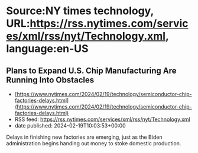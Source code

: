 # Source:NY times technology, URL:https://rss.nytimes.com/services/xml/rss/nyt/Technology.xml, language:en-US

## Plans to Expand U.S. Chip Manufacturing Are Running Into Obstacles
 - [https://www.nytimes.com/2024/02/19/technology/semiconductor-chip-factories-delays.html](https://www.nytimes.com/2024/02/19/technology/semiconductor-chip-factories-delays.html)
 - RSS feed: https://rss.nytimes.com/services/xml/rss/nyt/Technology.xml
 - date published: 2024-02-19T10:03:53+00:00

Delays in finishing new factories are emerging, just as the Biden administration begins handing out money to stoke domestic production.

